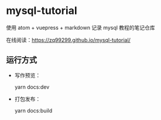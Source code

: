 # mysql-tutorial
使用 atom + vuepress + markdown 记录 mysql 教程的笔记仓库

在线阅读：https://zq99299.github.io/mysql-tutorial/

## 运行方式

- 写作预览：

  yarn docs:dev
- 打包发布：

  yarn docs:build
